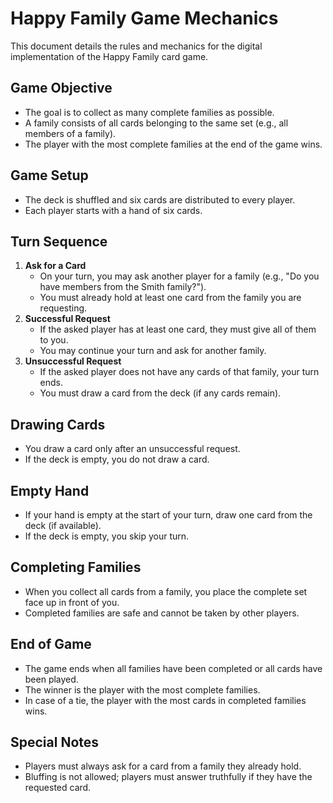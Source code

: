 # Happy Family Game Mechanics

This document details the rules and mechanics for the digital implementation of the Happy Family card game.

## Game Objective

- The goal is to collect as many complete families as possible.
- A family consists of all cards belonging to the same set (e.g., all members of a family).
- The player with the most complete families at the end of the game wins.

## Game Setup

- The deck is shuffled and six cards are distributed to every player.
- Each player starts with a hand of six cards.

## Turn Sequence

1. **Ask for a Card**
   - On your turn, you may ask another player for a family (e.g., "Do you have members from the Smith family?").
   - You must already hold at least one card from the family you are requesting.
2. **Successful Request**
   - If the asked player has at least one card, they must give all of them to you.
   - You may continue your turn and ask for another family.
3. **Unsuccessful Request**
   - If the asked player does not have any cards of that family, your turn ends.
   - You must draw a card from the deck (if any cards remain).

## Drawing Cards

- You draw a card only after an unsuccessful request.
- If the deck is empty, you do not draw a card.

## Empty Hand

- If your hand is empty at the start of your turn, draw one card from the deck (if available).
- If the deck is empty, you skip your turn.

## Completing Families

- When you collect all cards from a family, you place the complete set face up in front of you.
- Completed families are safe and cannot be taken by other players.

## End of Game

- The game ends when all families have been completed or all cards have been played.
- The winner is the player with the most complete families.
- In case of a tie, the player with the most cards in completed families wins.

## Special Notes

- Players must always ask for a card from a family they already hold.
- Bluffing is not allowed; players must answer truthfully if they have the requested card.


